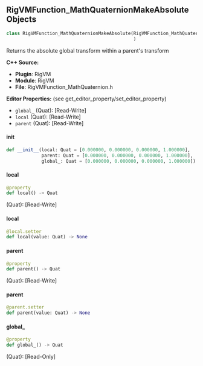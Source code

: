 ## RigVMFunction_MathQuaternionMakeAbsolute Objects

```python
class RigVMFunction_MathQuaternionMakeAbsolute(RigVMFunction_MathQuaternionBase
                                               )
```

Returns the absolute global transform within a parent's transform

**C++ Source:**

- **Plugin**: RigVM
- **Module**: RigVM
- **File**: RigVMFunction_MathQuaternion.h

**Editor Properties:** (see get_editor_property/set_editor_property)

- ``global_`` (Quat):  [Read-Write]
- ``local`` (Quat):  [Read-Write]
- ``parent`` (Quat):  [Read-Write]

<a id="unreal.RigVMFunction_MathQuaternionMakeAbsolute.__init__"></a>

#### __init__

```python
def __init__(local: Quat = [0.000000, 0.000000, 0.000000, 1.000000],
             parent: Quat = [0.000000, 0.000000, 0.000000, 1.000000],
             global_: Quat = [0.000000, 0.000000, 0.000000, 1.000000]) -> None
```

<a id="unreal.RigVMFunction_MathQuaternionMakeAbsolute.local"></a>

#### local

```python
@property
def local() -> Quat
```

(Quat):  [Read-Write]

<a id="unreal.RigVMFunction_MathQuaternionMakeAbsolute.local"></a>

#### local

```python
@local.setter
def local(value: Quat) -> None
```

<a id="unreal.RigVMFunction_MathQuaternionMakeAbsolute.parent"></a>

#### parent

```python
@property
def parent() -> Quat
```

(Quat):  [Read-Write]

<a id="unreal.RigVMFunction_MathQuaternionMakeAbsolute.parent"></a>

#### parent

```python
@parent.setter
def parent(value: Quat) -> None
```

<a id="unreal.RigVMFunction_MathQuaternionMakeAbsolute.global_"></a>

#### global_

```python
@property
def global_() -> Quat
```

(Quat):  [Read-Only]

<a id="unreal.RigUnit_MathQuaternionMakeAbsolute"></a>
